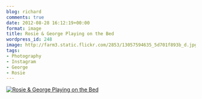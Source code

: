 ```yaml
---
blog: richard
comments: true
date: 2012-08-28 16:12:19+00:00
format: image
title: Rosie & George Playing on the Bed
wordpress_id: 248
image: http://farm3.static.flickr.com/2853/13057594635_5d701f893b_d.jpg
tags:
- Photography
- Instagram
- George
- Rosie
---
```


[![Rosie & George Playing on the Bed][thm]][img]

[thm]: //farm3.static.flickr.com/2853/13057594635_5d701f893b_d.jpg
[img]: //www.flickr.com/photos/richard-perry/13057594635/